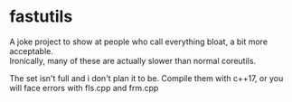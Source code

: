 # fastutils
A joke project to show at people who call everything bloat, a bit more acceptable.   
Ironically, many of these are actually slower than normal coreutils.

The set isn't full and i don't plan it to be. 
Compile them with c++17, or you will face errors with fls.cpp and frm.cpp
